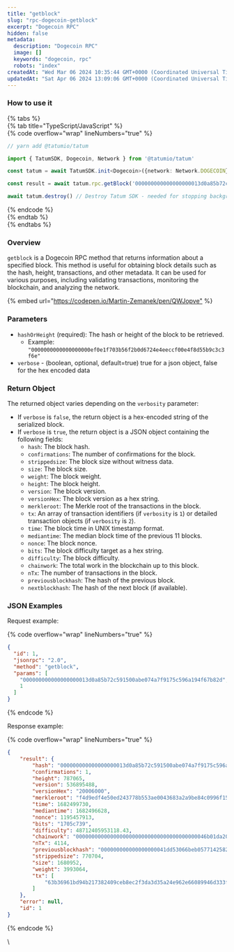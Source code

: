 ```yaml
---
title: "getblock"
slug: "rpc-dogecoin-getblock"
excerpt: "Dogecoin RPC"
hidden: false
metadata: 
  description: "Dogecoin RPC"
  image: []
  keywords: "dogecoin, rpc"
  robots: "index"
createdAt: "Wed Mar 06 2024 10:35:44 GMT+0000 (Coordinated Universal Time)"
updatedAt: "Sat Apr 06 2024 13:09:06 GMT+0000 (Coordinated Universal Time)"
---
```




### How to use it

{% tabs %}  
{% tab title="TypeScript/JavaScript" %}  
{% code overflow="wrap" lineNumbers="true" %}

```typescript
// yarn add @tatumio/tatum

import { TatumSDK, Dogecoin, Network } from '@tatumio/tatum'

const tatum = await TatumSDK.init<Dogecoin>({network: Network.DOGECOIN})

const result = await tatum.rpc.getBlock('000000000000000000013d0a85b72c591500abe074a7f9175c596a194f67b82d')

await tatum.destroy() // Destroy Tatum SDK - needed for stopping background jobs
```

{% endcode %}  
{% endtab %}  
{% endtabs %}

### Overview

`getblock` is a Dogecoin RPC method that returns information about a specified block. This method is useful for obtaining block details such as the hash, height, transactions, and other metadata. It can be used for various purposes, including validating transactions, monitoring the blockchain, and analyzing the network.

{% embed url="<https://codepen.io/Martin-Zemanek/pen/QWJopve"> %}

### Parameters

- `hashOrHeight` (required): The hash or height of the block to be retrieved.
  - Example: `"0000000000000000000ef0e1f703b56f2b0d6724e4eeccf00e4f8d55b9c3c3f6e"`
- `verbose` - (boolean, optional, default=true) true for a json object, false for the hex encoded data

### Return Object

The returned object varies depending on the `verbosity` parameter:

- If `verbose` is `false`, the return object is a hex-encoded string of the serialized block.
- If `verbose` is `true`, the return object is a JSON object containing the following fields:
  - `hash`: The block hash.
  - `confirmations`: The number of confirmations for the block.
  - `strippedsize`: The block size without witness data.
  - `size`: The block size.
  - `weight`: The block weight.
  - `height`: The block height.
  - `version`: The block version.
  - `versionHex`: The block version as a hex string.
  - `merkleroot`: The Merkle root of the transactions in the block.
  - `tx`: An array of transaction identifiers (if `verbosity` is `1`) or detailed transaction objects (if `verbosity` is `2`).
  - `time`: The block time in UNIX timestamp format.
  - `mediantime`: The median block time of the previous 11 blocks.
  - `nonce`: The block nonce.
  - `bits`: The block difficulty target as a hex string.
  - `difficulty`: The block difficulty.
  - `chainwork`: The total work in the blockchain up to this block.
  - `nTx`: The number of transactions in the block.
  - `previousblockhash`: The hash of the previous block.
  - `nextblockhash`: The hash of the next block (if available).

### JSON Examples

Request example:

{% code overflow="wrap" lineNumbers="true" %}

```json
{
  "id": 1,
  "jsonrpc": "2.0",
  "method": "getblock",
  "params": [
    "000000000000000000013d0a85b72c591500abe074a7f9175c596a194f67b82d",
    1
  ]
}
```

{% endcode %}

Response example:

{% code overflow="wrap" lineNumbers="true" %}

```json
{
    "result": {
        "hash": "000000000000000000013d0a85b72c591500abe074a7f9175c596a194f67b82d",
        "confirmations": 1,
        "height": 787065,
        "version": 536895488,
        "versionHex": "20006000",
        "merkleroot": "f4d9edf4e50ed243778b553ae0043683a2a9be84c0996f15b30e2e282e6bd2d8",
        "time": 1682499730,
        "mediantime": 1682496628,
        "nonce": 1195457913,
        "bits": "1705c739",
        "difficulty": 48712405953118.43,
        "chainwork": "000000000000000000000000000000000000000046b01da204f6db69fc714174",
        "nTx": 4114,
        "previousblockhash": "000000000000000000041dd53066beb0577142582ec56573b5260d915311c773",
        "strippedsize": 770704,
        "size": 1680952,
        "weight": 3993064,
        "tx": [
            "63b36961bd94b217382409ceb8ec2f3da3d35a24e962e66089946d333f1af82b"
        ]
    },
    "error": null,
    "id": 1
}
```

{% endcode %}

\\
